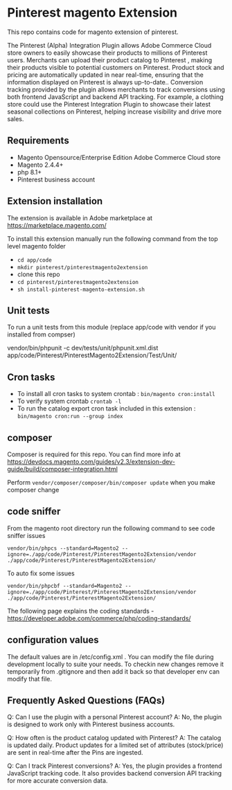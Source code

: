 # Pinterest magento Extension

This repo contains code for magento extension of pinterest.

The Pinterest (Alpha) Integration Plugin allows Adobe Commerce Cloud store owners to easily showcase their products to millions of Pinterest users. Merchants can upload their product catalog to Pinterest , making their products visible to potential customers on Pinterest. Product stock and pricing are automatically updated in near real-time, ensuring that the information displayed on Pinterest is always up-to-date.. Conversion tracking provided by the plugin allows merchants to track conversions using both frontend JavaScript and backend API tracking. For example, a clothing store could use the Pinterest Integration Plugin to showcase their latest seasonal collections on Pinterest, helping increase visibility and drive more sales.

## Requirements
 - Magento Opensource/Enterprise Edition Adobe Commerce Cloud store
 - Magento 2.4.4+
 - php 8.1+
 - Pinterest business account


## Extension installation

The extension is available in Adobe marketplace at https://marketplace.magento.com/

To install this extension manually run the following command from the top level magento folder

- `cd app/code`
- `mkdir pinterest/pinterestmagento2extension`
- clone this repo
- `cd pinterest/pinterestmagento2extension`
- `sh install-pinterest-magento-extension.sh`

## Unit tests

To run a unit tests from this module (replace app/code with vendor if you installed from compser)

vendor/bin/phpunit -c dev/tests/unit/phpunit.xml.dist app/code/Pinterest/PinterestMagento2Extension/Test/Unit/

## Cron tasks

- To install all cron tasks to system crontab : `bin/magento cron:install`
- To verify system crontab `crontab -l`
- To run the catalog export cron task included in this extension : `bin/magento cron:run --group index`

## composer

Composer is required for this repo. You can find more info at https://devdocs.magento.com/guides/v2.3/extension-dev-guide/build/composer-integration.html

Perform `vendor/composer/composer/bin/composer update` when you make composer change

## code sniffer

From the magento root directory run the following command to see code sniffer issues

`vendor/bin/phpcs --standard=Magento2 --ignore=./app/code/Pinterest/PinterestMagento2Extension/vendor ./app/code/Pinterest/PinterestMagento2Extension/`

To auto fix some issues

`vendor/bin/phpcbf --standard=Magento2 --ignore=./app/code/Pinterest/PinterestMagento2Extension/vendor ./app/code/Pinterest/PinterestMagento2Extension/`

The following page explains the coding standards - https://developer.adobe.com/commerce/php/coding-standards/

## configuration values

The default values are in /etc/config.xml . You can modify the file during development locally to suite your needs. To checkin new changes remove it temporarily from .gitignore and then add it back so that developer env can modify that file.

## Frequently Asked Questions (FAQs)
Q: Can I use the plugin with a personal Pinterest account?
A: No, the plugin is designed to work only with Pinterest business accounts.

Q: How often is the product catalog updated with Pinterest?
A: The catalog is updated daily. Product updates for a limited set of attributes (stock/price) are sent in real-time after the Pins are ingested.

Q: Can I track Pinterest conversions?
A: Yes, the plugin provides a frontend JavaScript tracking code. It also provides backend conversion API tracking for more accurate conversion data.
